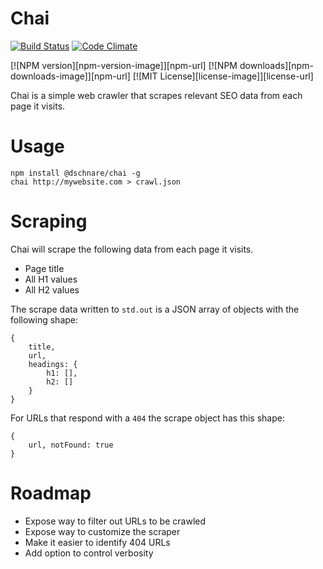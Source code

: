 # Chai

[![Build Status](https://travis-ci.org/dschnare/chai.svg)](https://travis-ci.org/dschnare/chai)
[![Code Climate](https://codeclimate.com/github/dschnare/chai/badges/gpa.svg)](https://codeclimate.com/github/dschnare/chai)

[![NPM version][npm-version-image]][npm-url]
[![NPM downloads][npm-downloads-image]][npm-url]
[![MIT License][license-image]][license-url]

Chai is a simple web crawler that scrapes relevant SEO data from each page it visits.


# Usage

    npm install @dschnare/chai -g
    chai http://mywebsite.com > crawl.json


# Scraping

Chai will scrape the following data from each page it visits.

- Page title
- All H1 values
- All H2 values

The scrape data written to `std.out` is a JSON array of objects with the following shape:

	{
		title,
		url,
		headings: {
			h1: [],
			h2: []
		}
	}

For URLs that respond with a `404` the scrape object has this shape:

	{
		url, notFound: true
	}


# Roadmap

- Expose way to filter out URLs to be crawled
- Expose way to customize the scraper
- Make it easier to identify 404 URLs
- Add option to control verbosity